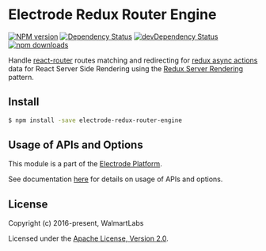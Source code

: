 # Electrode Redux Router Engine

[![NPM version][npm-image]][npm-url] [![Dependency Status][daviddm-image]][daviddm-url] [![devDependency Status][daviddm-dev-image]][daviddm-dev-url] [![npm downloads][npm-downloads-image]][npm-downloads-url]

Handle [react-router] routes matching and redirecting for [redux async actions] data for React Server Side Rendering using the [Redux Server Rendering] pattern.

## Install

```bash
$ npm install -save electrode-redux-router-engine
```

## Usage of APIs and Options

This module is a part of the [Electrode Platform].

See documentation [here](https://docs.electrode.io/advanced/stand-alone-modules/redux-router-engine) for details on usage of APIs and options.

## License

Copyright (c) 2016-present, WalmartLabs

Licensed under the [Apache License, Version 2.0].

[apache license, version 2.0]: https://www.apache.org/licenses/LICENSE-2.0
[electrode platform]: http://www.electrode.io/
[redux async actions]: http://redux.js.org/docs/advanced/AsyncActions.html
[redux server rendering]: http://redux.js.org/docs/recipes/ServerRendering.html
[react-router]: https://github.com/reactjs/react-router
[npm-image]: https://badge.fury.io/js/electrode-redux-router-engine.svg
[npm-url]: https://npmjs.org/package/electrode-redux-router-engine
[daviddm-image]: https://david-dm.org/electrode-io/electrode/status.svg?path=packages/electrode-redux-router-engine
[daviddm-url]: https://david-dm.org/electrode-io/electrode?path=packages/electrode-redux-router-engine
[daviddm-dev-image]: https://david-dm.org/electrode-io/electrode/dev-status.svg?path=packages/electrode-redux-router-engine
[daviddm-dev-url]: https://david-dm.org/electrode-io/electrode?path=packages/electrode-redux-router-engine?type-dev
[npm-downloads-image]: https://img.shields.io/npm/dm/electrode-redux-router-engine.svg
[npm-downloads-url]: https://www.npmjs.com/package/electrode-redux-router-engine

